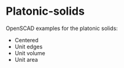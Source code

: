 Platonic-solids
===============

OpenSCAD examples for the platonic solids:

* Centered
* Unit edges
* Unit volume
* Unit area

